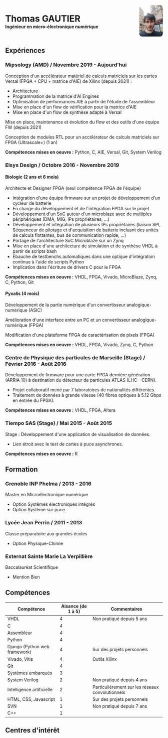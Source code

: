<div style="display: flex; align-items: center; justify-content: space-between;">
  <div>
    <h1 style="margin: 0;">Thomas GAUTIER</h1>
    <h4 style="margin: 0;">Ingénieur en micro-électronique numérique</h4>
  </div>
  <div>
    <img src="profil_picture.jpg" alt="Your Image" style="max-height: 100px; max-width: 150px; border-radius: 10%;">
  </div>
</div>

## Expériences

### Mipsology (AMD) / Novembre 2019 - Aujourd'hui

Conception d'un accélérateur matériel de calculs matriciels sur les cartes Versal (FPGA + CPU + matrice d'AIE) de Xilinx (depuis 2021) :
* Architecture
* Programmation de la matrice d'AI Engines
* Optimisation de performances AIE à partir de l'étude de l'assembleur
* Mise en place d'un flow de vérification pour la matrice d'AIE
* Mise en place d'un flow de synthèse adapté à Versal

Mise en place, maintenance et évolution du flow et des outils d'une équipe FW (depuis 2021)

Conception de modules RTL pour un accélérateur de calculs matriciels sur FPGA (Ultrascale+) (1 an)

**Compétences mises en oeuvre :** Python, C, AIE, Versal, Git, System Verilog 

### Elsys Design / Octobre 2016 - Novembre 2019

#### Biologic (2 ans et 6 mois)

Architecte et Designer FPGA (seul compétence FPGA de l'équipe)
* Intégration d'une équipe firmware sur un projet de développement d'un cycleur de batterie
* En charge du développement et de l'intégration FPGA sur le projet
* Développement d'un SoC autour d'un microblaze avec de multiples périphériques (DMA, MIG, IPs propriétaires, ...)
* Développement et intégration de plusieurs IPs propriétaires (liaison SPI, Séquenceur de pilotage et d'acquisition de batterie incluant des unités de calculs flottantes, bus de communication rapide, ...)
* Portage de l'architecture SoC Microblaze sur un Zynq
* Mise en place d'une architecture de simulation et de synthèse VHDL à partir de scripts bash
* Ébauche de testbenchs automatiques dans une optique d'intégration continue à l'aide de scripts Python
* Implication dans l'écriture de drivers C pour le FPGA

**Compétences mises en oeuvre :** VHDL, FPGA, Vivado, MicroBlaze, Zynq, C, Python, Git  

#### Pyxalis (4 mois)

Développement de la partie numérique d'un convertisseur analogique-numérique (ASIC)  

Amélioration d'une interface entre un PC et un convertisseur analogique-numérique (FPGA)  

Modification d'une plateforme FPGA de caractérisation de pixels (FPGA)  

**Compétences mises en oeuvre :** VHDL, FPGA, Vivado, Zynq, C, Python  

### Centre de Physique des particules de Marseille (Stage) / Février 2016 - Août 2016

Développement de firmware pour une carte FPGA dernière génération (ARRIA 10) à destination du détecteur de particules ATLAS (LHC - CERN).  
* Projet collaboratif mené par 7 laboratoires de nationalités différentes.  
* Traitement de données à grande vitesse (40 fibres optiques à 5.12 Gbps en entrée du FPGA).  

**Compétences mises en oeuvre :** VHDL, FPGA, Altera  

### Tiempo SAS (Stage) / Mai 2015 - Août 2015

Stage : Développement d'une application de visualisation de données.  
* Lien étroit avec le test de cartes à puce asynchrones.  

**Compétences mises en oeuvre :** R  

## Formation

### Grenoble INP Phelma / 2013 - 2016

Master en Microélectronique numérique
- Option Systèmes électroniques intégrés
- Option Système sur puce

### Lycée Jean Perrin / 2011 - 2013

Classe préparatoire aux grandes écoles
- Option Physique-Chimie

### Externat Sainte Marie La Verpillière

Baccalauréat Scientifique
- Mention Bien

## Compétences

| Compétence | Aisance (de 1 à 5) | Commentaires |
|-|-|-|
| VHDL | 4 | Non pratiqué depuis 5 ans |
| C | 4 |  |
| Assembleur | 4 |  |
| Python | 4 |  |
| Django (Python web framework) | 4 | Sur des projets personnels |
| Vivado, Vitis | 4 | Outils Xilinx |
| Git | 4 |  |
| Systèmes embarqués | 3 |  |
| System Verilog | 2 | Non pratiqué depuis 4 ans |
| Intelligence artificielle | 2 | Particulièrement sur les réseaux convolutionnels |
| HTML, CSS, Javascript | 1 | Sur des projets personnels |
| SVN | 1 | Non pratiqué depuis 7 ans |
| C++ | 1 |  |

## Centres d'intérêt